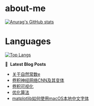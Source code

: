 # about-me
[![Anurag's GitHub stats](https://github-readme-stats.vercel.app/api?username=whitewatercn)](https://github.com/anuraghazra/github-readme-stats)

# Languages
[![Top Langs](https://github-readme-stats.vercel.app/api/top-langs/?username=whitewatercn)](https://github.com/anuraghazra/github-readme-stats)

📕 &nbsp;**Latest Blog Posts**
<!-- BLOG-POST-LIST:START -->
- [关于自然常数e](https://forum.beginner.center/t/topic/1191/1)
- [卷积神经网络CNN及其变体](https://forum.beginner.center/t/topic/1177/1)
- [卷积可视化](https://forum.beginner.center/t/topic/1176/1)
- [优化算法](https://forum.beginner.center/t/topic/1174/1)
- [matplotlib如何使用macOS本地中文字体](https://forum.beginner.center/t/topic/1173/1)
<!-- BLOG-POST-LIST:END -->
